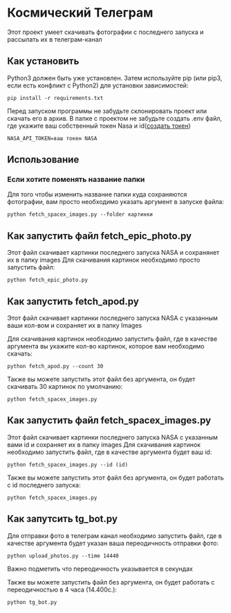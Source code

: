 # Космический Телеграм

Этот проект умеет скачивать фотографии с последнего запуска и рассылать их в телеграм-канал

## Как установить

Python3 должен быть уже установлен. Затем используйте pip (или pip3, если есть конфликт с Python2) для установки зависимостей:

`pip install -r requirements.txt`

Перед запуском программы не забудьте склонировать проект или скачать его в архив. В папке с проектом не забудьте создать .env файл, где укажите ваш собственный токен Nasa и id([создать токен](https://api.nasa.gov))

`NASA_API_TOKEN=ваш токен NASA`

## Использование

### Если хотите поменять название папки

Для того чтобы изменить название папки куда сохраняются фотографии, вам просто необходимо указать аргумент в запуске файла:

`python fetch_spacex_images.py --folder картинки`

## Как запустить файл fetch_epic_photo.py

Этот файл скачивает картинки последнего запуска NASA и сохранянет их в папку images Для скачивания картинок необходимо просто запустить файл:

`python fetch_epic_photo.py`

## Как запустить fetch_apod.py

Этот файл скачивает картинки последнего запуска NASA с указанным ваши кол-вом и сохраняет их в папку Images

Для скачивания картинок необходимо запустить файл, где в качестве аргумента вы укажите кол-во картинок, которое вам необходимо скачать:

`python fetch_apod.py --count 30`

Также вы можете запустить этот файл без аргумента, он будет скачивать 30 картинок по умолчанию:

`python fetch_spacex_images.py`

## Как запустить файл fetch_spacex_images.py

Этот файл скачивает картинки последнего запуска NASA с указанным вами id и сохраняет их в папку images
Для скачивания картинок необходимо запустить файл, где в качестве аргумента будет ваш id:

`python fetch_spacex_images.py --id (id)`

Также вы можете запустить этот файл без аргумента, он будет работать с id последнего запуска:

`python fetch_spacex_images.py`

## Как запутсить tg_bot.py

Для отправки фото в телеграм канал необходимо запустить файл, где в качестве аргумента будет указан ваша переодичность отправки фото:

`python upload_photos.py --time 14440`

Важно подметить что переодичность указывается в секундах

Также вы можете запустить файл без аргумента, он будет работать с переодичностью в 4 часа (14.400с.):

`python tg_bot.py`

